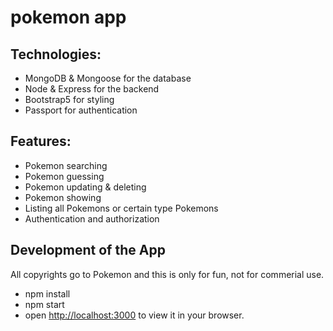 # pokemon app
## Technologies:
- MongoDB & Mongoose for the database
- Node & Express for the backend
- Bootstrap5 for styling
- Passport for authentication

## Features:
 - Pokemon searching
 - Pokemon guessing
 - Pokemon updating & deleting 
 - Pokemon showing
 - Listing all Pokemons or certain type Pokemons
 - Authentication and authorization


## Development of the App
All copyrights go to Pokemon and this is only for fun, not for commerial use.

- npm install
- npm start
- open [http://localhost:3000](http://localhost:3000) to view it in your browser.
 
